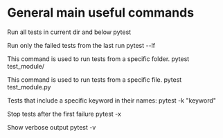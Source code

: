 
# General main useful commands
Run all tests in current dir and below
    pytest

Run only the failed tests from the last run
    pytest --lf 

This command is used to run tests from a specific folder.
    pytest test_module/

This command is used to run tests from a specific file.
    pytest test_module.py

Tests that include a specific keyword in their names:
    pytest -k "keyword"

Stop tests after the first failure
    pytest -x

Show verbose output
    pytest -v

